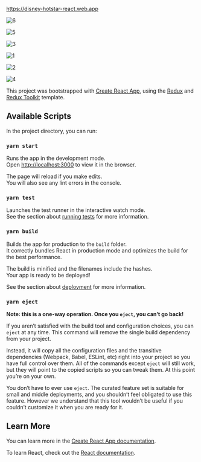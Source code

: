 
https://disney-hotstar-react.web.app


![6](https://user-images.githubusercontent.com/63330165/136734771-bed80624-9bc3-43c9-9376-6d338367737b.jpg)

![5](https://user-images.githubusercontent.com/63330165/136735232-b9be00b4-63cb-4c43-affc-4faeab6d690d.jpg)

![3](https://user-images.githubusercontent.com/63330165/136823726-4e6b8398-092a-4405-914f-14e9f9a84b56.jpg)

![1](https://user-images.githubusercontent.com/63330165/136823954-1aabe19f-f38b-4cc5-b967-8420d7fb7894.jpg)

![2](https://user-images.githubusercontent.com/63330165/136824068-21f0482f-766b-4d00-9a2a-9b9c9929f58c.jpg)

![4](https://user-images.githubusercontent.com/63330165/136824400-620bea1a-b959-48de-a25c-f9cca0cb7ba6.jpg)


This project was bootstrapped with [Create React App](https://github.com/facebook/create-react-app), using the [Redux](https://redux.js.org/) and [Redux Toolkit](https://redux-toolkit.js.org/) template.

## Available Scripts

In the project directory, you can run:


### `yarn start`

Runs the app in the development mode.<br />
Open [http://localhost:3000](http://localhost:3000) to view it in the browser.

The page will reload if you make edits.<br />
You will also see any lint errors in the console.

### `yarn test`


Launches the test runner in the interactive watch mode.<br />
See the section about [running tests](https://facebook.github.io/create-react-app/docs/running-tests) for more information.

### `yarn build`

Builds the app for production to the `build` folder.<br />
It correctly bundles React in production mode and optimizes the build for the best performance.

The build is minified and the filenames include the hashes.<br />
Your app is ready to be deployed!

See the section about [deployment](https://facebook.github.io/create-react-app/docs/deployment) for more information.

### `yarn eject`

**Note: this is a one-way operation. Once you `eject`, you can’t go back!**

If you aren’t satisfied with the build tool and configuration choices, you can `eject` at any time. This command will remove the single build dependency from your project.

Instead, it will copy all the configuration files and the transitive dependencies (Webpack, Babel, ESLint, etc) right into your project so you have full control over them. All of the commands except `eject` will still work, but they will point to the copied scripts so you can tweak them. At this point you’re on your own.

You don’t have to ever use `eject`. The curated feature set is suitable for small and middle deployments, and you shouldn’t feel obligated to use this feature. However we understand that this tool wouldn’t be useful if you couldn’t customize it when you are ready for it.

## Learn More

You can learn more in the [Create React App documentation](https://facebook.github.io/create-react-app/docs/getting-started).

To learn React, check out the [React documentation](https://reactjs.org/).
